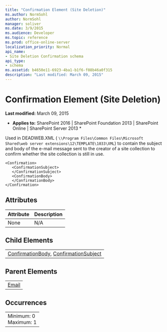 ```yaml
---
title: "Confirmation Element (Site Deletion)"
ms.author: NormSohl
author: NormSohl
manager: soliver
ms.date: 3/9/2015
ms.audience: Developer
ms.topic: reference
ms.prod: office-online-server
localization_priority: Normal
api_name:
- Site Deletion Confirmation schema
api_type:
- schema
ms.assetid: b4650e11-6923-4ba1-b1f6-f08b46a0f315
description: "Last modified: March 09, 2015"
---
```


# Confirmation Element (Site Deletion)

 **Last modified:** March 09, 2015 
  
 * **Applies to:** SharePoint 2016 | SharePoint Foundation 2013 | SharePoint Online | SharePoint Server 2013 * 
  
Used in DEADWEB.XML ( `\\Program Files\Common Files\Microsoft Shared\web server extensions\12\TEMPLATE\1033\XML`) to contain the subject and body of the e-mail message sent to the creator of a site collection to confirm whether the site collection is still in use. 
  
```
<Confirmation>
   <ConfirmationSubject>
   </ConfirmationSubject>
   <ConfirmationBody>
   </ConfirmationBody>
</Confirmation>
```

## Attributes

|**Attribute**|**Description**|
|:-----|:-----|
|None  <br/> |N/A  <br/> |
   
## Child Elements

||
|:-----|
|[ConfirmationBody](confirmationbody-element-site-deletion.md), [ConfirmationSubject](confirmationsubject-element-site-deletion.md)|
   
## Parent Elements

||
|:-----|
|[Email](email-element-site-deletion.md)|
   
## Occurrences

||
|:-----|
|Minimum: 0  <br/> Maximum: 1  <br/> |
   

